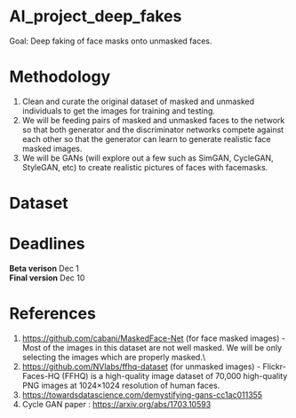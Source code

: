 # AI_project_deep_fakes

Goal: Deep faking of face masks onto unmasked faces.

# Methodology
1. Clean and curate the original dataset of masked and unmasked individuals to get the images for training and testing. 
2. We will be feeding pairs of masked and unmasked faces to the network so that both generator and the discriminator networks compete against each other so that the generator can learn to generate realistic face masked images. 
3. We will be GANs (will explore out a few such as SimGAN, CycleGAN, StyleGAN, etc) to create realistic pictures of faces with facemasks.
# Dataset

# Deadlines

  **Beta verison**   Dec 1 \
  **Final version**  Dec 10

# References
  1. https://github.com/cabani/MaskedFace-Net (for face masked images) - Most of the images in this dataset are not well masked. We will be only selecting the images which are properly masked.\
  2. https://github.com/NVlabs/ffhq-dataset (for unmasked images) - Flickr-Faces-HQ (FFHQ) is a high-quality image dataset of 70,000 high-quality PNG images at 1024×1024 resolution of human faces.
  3. https://towardsdatascience.com/demystifying-gans-cc1ac011355 
  4. Cycle GAN paper : https://arxiv.org/abs/1703.10593
